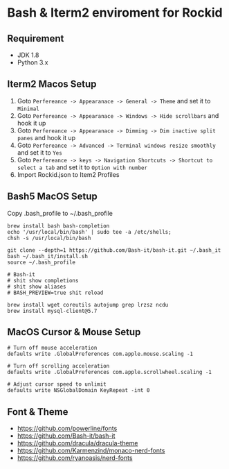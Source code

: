 # Bash & Iterm2 enviroment for Rockid

## Requirement

- JDK 1.8
- Python 3.x

## Iterm2 Macos Setup

1. Goto `Perfereance -> Appearanace -> General -> Theme` and set it to `Minimal`
2. Goto `Perfereance -> Appearanace -> Windows -> Hide scrollbars` and hook it up
3. Goto `Perfereance -> Appearanace -> Dimming -> Dim inactive split panes` and hook it up
4. Goto `Perfereance -> Advanced -> Terminal windows resize smoothly` and set it to `Yes`
5. Goto `Perfereance -> keys -> Navigation Shortcuts -> Shortcut to select a tab` and set it to `Option with number`
6. Import Rockid.json to Item2 Profiles

## Bash5 MacOS Setup

Copy .bash_profile to ~/.bash_profile

```
brew install bash bash-completion
echo '/usr/local/bin/bash' | sudo tee -a /etc/shells;
chsh -s /usr/local/bin/bash

git clone --depth=1 https://github.com/Bash-it/bash-it.git ~/.bash_it
bash ~/.bash_it/install.sh
source ~/.bash_profile

# Bash-it
# shit show completions
# shit show aliases
# BASH_PREVIEW=true shit reload

brew install wget coreutils autojump grep lrzsz ncdu
brew install mysql-client@5.7
```

## MacOS Cursor & Mouse Setup
```
# Turn off mouse acceleration
defaults write .GlobalPreferences com.apple.mouse.scaling -1

# Turn off scrolling acceleration
defaults write .GlobalPreferences com.apple.scrollwheel.scaling -1

# Adjust cursor speed to unlimit
defaults write NSGlobalDomain KeyRepeat -int 0
```

## Font & Theme

- https://github.com/powerline/fonts
- https://github.com/Bash-it/bash-it
- https://github.com/dracula/dracula-theme
- https://github.com/Karmenzind/monaco-nerd-fonts
- https://github.com/ryanoasis/nerd-fonts

